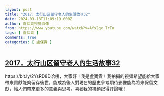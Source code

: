 ```yaml
---
layout: post
title: "2017，太行山区留守老人的生活故事32"
date: 2024-03-18T11:09:19.000Z
author: 盧保貴視覺影像
from: https://www.youtube.com/watch?v=Afs2qx_TrTo
tags: [ 盧保貴 ]
comments: True
categories: [ 盧保貴 ]
---
```

<!--1710760159000-->
[2017，太行山区留守老人的生活故事32](https://www.youtube.com/watch?v=Afs2qx_TrTo)
------

<div>
https://bit.ly/2YsRD8D哈嘍，大家好！我是盧寶貴！我拍攝的視頻希望能給大家帶來貢獻能夠留存後世，能成為後人對現在的歷史參考期待影像能為將來保留文獻，給人們帶來更多的意義與思考。喜歡我的視頻記得評論哦！
</div>
